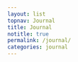 ```yaml
---
layout: list
topnav: Journal
title: Journal
notitle: true
permalink: /journal/
categories: journal
---
```


